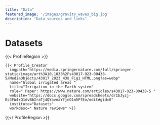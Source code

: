 ```yaml
---
title: "Data"
featured_image: '/images/gravity_waves_big.jpg'
description: "Data sources and links"
---
```

# Datasets

<!-- {{< Profile_Creator
  imgpath="https://docs.google.com/spreadsheets/d/1bJyzj-Ec3FW4xQ1dvBbIraTj4QYaveaYfjnO1n5PfEo/edit#gid=0"
  name="first last"
  title=" "
  role=" "
  website=" "
  institute=" "
  workdesc=" " >}} -->

{{< ProfileRegion >}}

<!-- name="Sonali McDermid " -->
    {{< Profile_Creator
      imgpath="https://media.springernature.com/full/springer-static/image/art%3A10.1038%2Fs43017-023-00438-5/MediaObjects/43017_2023_438_Fig1_HTML.png?as=webp"
      name="Global irrigated areas "
      title="Irrigation in the Earth system"
      role=" Paper: https://www.nature.com/articles/s43017-023-00438-5 "
      website="https://docs.google.com/spreadsheets/d/1bJyzj-Ec3FW4xQ1dvBbIraTj4QYaveaYfjnO1n5PfEo/edit#gid=0"
      institute="Datasets"
      workdesc=" Nature reviews" >}}


{{</ ProfileRegion >}}
